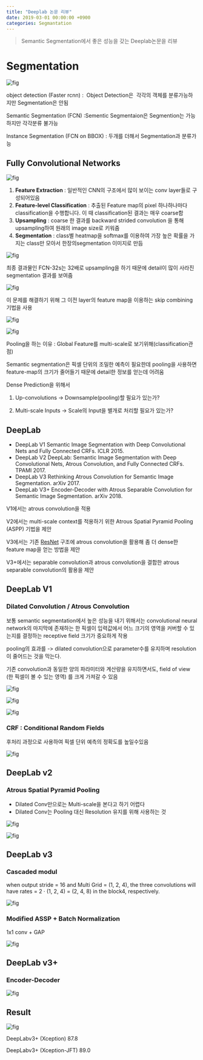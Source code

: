 ```yaml
---
title: "Deeplab 논문 리뷰"
date: 2019-03-01 00:00:00 +0900
categories: Segmantation
---
```


> Semantic Segmentation에서 좋은 성능을 갖는 Deeplab논문을 리뷰

# Segmentation

![fig](https://bjo9280.github.io/assets/images/2019-03-01/segmentation.png)

object detection (Faster rcnn) :  Object Detection은  각각의 객체를 분류가능하지만 Segmentation은 안됨 

Semantic Segmentation (FCN) :Sementic Segmentaion은 Segmention는 가능하지만 각각분류 불가능

Instance Segmentation (FCN on BBOX) : 두개를 더해서 Segmentation과 분류가능

## Fully Convolutional Networks

![fig](https://bjo9280.github.io/assets/images/2019-03-01/fcn.png)

1. **Feature Extraction** : 일반적인 CNN의 구조에서 많이 보이는 conv layer들로 구성되어있음
2. **Feature-level Classification** : 추출된 Feature map의 pixel 하나하나마다 classification을 수행합니다. 이 때 classification된 결과는 매우 coarse함
3. **Upsampling** : coarse 한 결과를 backward strided convolution 을 통해 upsampling하여 원래의 image size로 키워줌
4. **Segmentation** : class별 heatmap을 softmax를 이용하여 가장 높은 확률을 가지는 class만 모아서 한장의segmentation 이미지로 만듬

![fig](https://bjo9280.github.io/assets/images/2019-03-01/fcn1.png)

최종 결과물인 FCN-32s는 32배로 upsampling을 하기 때문에 detail이 많이 사라진 segmentation 결과를 보여줌

![fig](https://bjo9280.github.io/assets/images/2019-03-01/fcn2.png)

이 문제를 해결하기 위해 그 이전 layer의 feature map을 이용하는 skip combining 기법을 사용 

![fig](https://bjo9280.github.io/assets/images/2019-03-01/fcn3.png)

![fig](https://bjo9280.github.io/assets/images/2019-03-01/fcn4.png)

Pooling을 하는 이유 : Global Feature를 multi-scale로 보기위해(classification관점)



Semantic segmentation은 픽셀 단위의 조밀한 예측이 필요한데 pooling을 사용하면 feature-map의 크기가 줄어들기 때문에 detail한 정보를 얻는데 어려움



Dense Prediction을 위해서

1. Up-convolutions -> Downsample(pooling)할 필요가 있는가?

2. Multi-scale Inputs -> Scale의 Input을 별개로 처리할 필요가 있는가?

   

## DeepLab

- DeepLab V1
  Semantic Image Segmentation with Deep Convolutional Nets and Fully Connected CRFs. ICLR 2015.
- DeepLab V2
  DeepLab: Semantic Image Segmentation with Deep Convolutional Nets, Atrous Convolution, and Fully Connected CRFs. TPAMI 2017.
- DeepLab V3
  Rethinking Atrous Convolution for Semantic Image Segmentation. arXiv 2017.
- DeepLab V3+
  Encoder-Decoder with Atrous Separable Convolution for Semantic Image Segmentation. arXiv 2018.

V1에서는 atrous convolution을 적용

V2에서는 multi-scale context를 적용하기 위한 Atrous Spatial Pyramid Pooling (ASPP) 기법을 제안

V3에서는 기존 [ResNet](https://arxiv.org/abs/1512.03385) 구조에 atrous convolution을 활용해 좀 더 dense한 feature map을 얻는 방법을 제안

V3+에서는 separable convolution과 atrous convolution을 결합한 atrous separable convolution의 활용을 제안



## DeepLab V1

### Dilated Convolution / Atrous Convolution

보통 semantic segmentation에서 높은 성능을 내기 위해서는 convolutional neural network의 마지막에 존재하는 한 픽셀이 입력값에서 어느 크기의 영역을 커버할 수 있는지를 결정하는 receptive field 크기가 중요하게 작용 

pooling의 효과를 -> dilated convolution으로  parameter수를 유지하며 resolution이 줄어드는 것을 막는다.

기존 convolution과 동일한 양의 파라미터와 계산량을 유지하면서도, field of view (한 픽셀이 볼 수 있는 영역) 를 크게 가져갈 수 있음



![fig](https://bjo9280.github.io/assets/images/2019-03-01/artrous.png)

![fig](https://bjo9280.github.io/assets/images/2019-03-01/atrous1.png)

![fig](https://bjo9280.github.io/assets/images/2019-03-01/atrous2.png)



### CRF : Conditional Random Fields

후처리 과정으로 사용하여 픽셀 단위 예측의 정확도를 높일수있음

![fig](https://bjo9280.github.io/assets/images/2019-03-01/crf.png)



## DeepLab v2

### Atrous Spatial Pyramid Pooling

- Dilated Conv만으로는 Multi-scale을 본다고 하기 어렵다
- Dilated Conv는 Pooling 대신 Resolution 유지를 위해 사용하는 것

![fig](https://bjo9280.github.io/assets/images/2019-03-01/deeplabv2_1.png)

![fig](https://bjo9280.github.io/assets/images/2019-03-01/deeplabv2_2.png)

## DeepLab v3

### Cascaded modul

when output stride = 16 and Multi Grid = (1, 2, 4), the three convolutions will have rates = 2 · (1, 2, 4) = (2, 4, 8) in the block4, respectively. 

![fig](https://bjo9280.github.io/assets/images/2019-03-01/deeplabv3_1.png)

### Modified ASSP + Batch Normalization

1x1 conv + GAP

![fig](https://bjo9280.github.io/assets/images/2019-03-01/deeplabv3_2.png)

## DeepLab v3+

### Encoder-Decoder

![fig](https://bjo9280.github.io/assets/images/2019-03-01/deeplabv3plus.png)



## Result

![fig](https://bjo9280.github.io/assets/images/2019-03-01/result.png)

DeepLabv3+ (Xception) 87.8 

DeepLabv3+ (Xception-JFT) 89.0 

